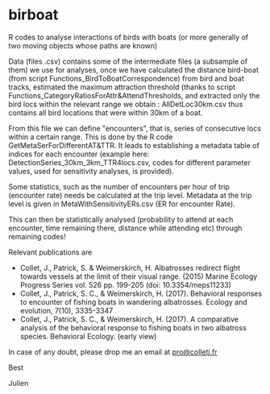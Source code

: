 # birboat
R codes to analyse interactions of birds with boats (or more generally of two moving objects whose paths are known)

Data (files .csv) contains some of the intermediate files (a subsample of them) we use for analyses, once we have calculated the distance bird-boat (from script Functions_BirdToBoatCorrespondence) from bird and boat tracks,
estimated the maximum attraction threshold (thanks to script Functions_CategoryRatiosForAttr&AttendThresholds, and extracted only the bird locs within the relevant range we obtain : AllDetLoc30km.csv thus contains all bird locations that were within 30km of a boat.

From this file we can define "encounters", that is, series of consecutive locs within a certain range. This is done by the R code GetMetaSerForDifferentAT&TTR. It leads to establishing a metadata table of indices for each encounter (example here: DetectionSeries_30km_3km_TTR4locs.csv, codes for different parameter values, used for sensitivity analyses, is provided).

Some statistics, such as the number of encounters per hour of trip (encounter rate) needs be calculated at the trip level. Metadata at the trip level is given in MetaWithSensitivityERs.csv (ER for encounter Rate).

This can then be statistically analysed (probability to attend at each encounter, time remaining there, distance while attending etc) through remaining codes!

Relevant publications are 
  - Collet, J., Patrick, S. & Weimerskirch, H. Albatrosses redirect flight towards vessels at the limit of their visual range. (2015) Marine Ecology Progress Series vol. 526 pp. 199-205 (doi: 10.3354/meps11233)
  - Collet, J., Patrick, S. C., & Weimerskirch, H. (2017). Behavioral responses to encounter of fishing boats in wandering albatrosses. Ecology and evolution, 7(10), 3335-3347
  - Collet, J., Patrick, S. C., & Weimerskirch, H. (2017). A comparative analysis of the behavioral response to fishing boats in two albatross species. Behavioral Ecology. (early view)

In case of any doubt, please drop me an email at pro@colletj.fr

Best

Julien

